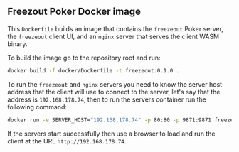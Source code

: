 ## Freezout Poker Docker image

This `Dockerfile` builds an image that contains the `freezeout` Poker server, the
`freezeout` client UI, and an `nginx` server that serves the client WASM binary.

To build the image go to the repository root and run:

```bash
docker build -f docker/Dockerfile -t freezeout:0.1.0 .
```

To run the `freezeout` and `nginx` servers you need to know the server host address
that the client will use to connect to the server, let's say that the address is
`192.168.178.74`, then to run the servers container run the following command:

```bash
docker run -e SERVER_HOST="192.168.178.74" -p 80:80 -p 9871:9871 freezeout:0.1.0
```

If the servers start successfully then use a browser to load and run the client at
the URL `http://192.168.178.74`.
